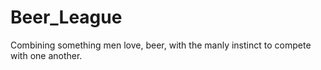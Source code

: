 # Beer_League
Combining something men love, beer, with the manly instinct to compete with one another.
